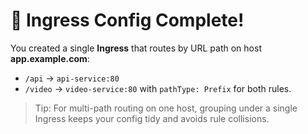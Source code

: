 # 🎉 Ingress Config Complete!

You created a single **Ingress** that routes by URL path on host **app.example.com**:
- `/api`   → `api-service:80`
- `/video` → `video-service:80`
with `pathType: Prefix` for both rules.

> Tip: For multi-path routing on one host, grouping under a single Ingress keeps your config tidy and avoids rule collisions.
